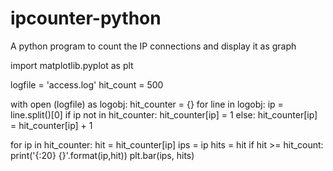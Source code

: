 # ipcounter-python
A python program to count the IP connections and display it as graph


import matplotlib.pyplot as plt

logfile = 'access.log'
hit_count = 500

with open (logfile) as logobj:
    hit_counter = {}
    for line in logobj:
        ip = line.split()[0]
        if ip not in hit_counter:
            hit_counter[ip] = 1
        else:
            hit_counter[ip] = hit_counter[ip] + 1

for ip in hit_counter:
    hit = hit_counter[ip]
    ips = ip
    hits = hit
    if hit >= hit_count:
        print('{:20} {}'.format(ip,hit))
        plt.bar(ips, hits)

